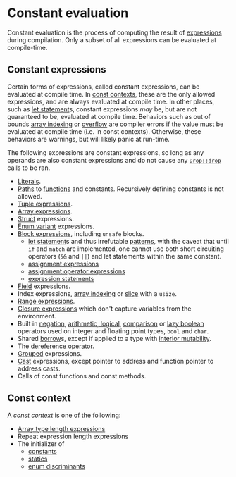 # Constant evaluation

Constant evaluation is the process of computing the result of
[expressions] during compilation. Only a subset of all expressions
can be evaluated at compile-time.

## Constant expressions

Certain forms of expressions, called constant expressions, can be evaluated at
compile time. In [const contexts](#const-context), these are the only allowed
expressions, and are always evaluated at compile time. In other places, such as
[let statement]s, constant expressions *may*
be, but are not guaranteed to be, evaluated at compile time. Behaviors such as
out of bounds [array indexing] or [overflow] are compiler errors if the value
must be evaluated at compile time (i.e. in const contexts). Otherwise, these
behaviors are warnings, but will likely panic at run-time.

The following expressions are constant expressions, so long as any operands are
also constant expressions and do not cause any [`Drop::drop`][destructors] calls
to be ran.

* [Literals].
* [Paths] to [functions](items/functions.html) and constants.
  Recursively defining constants is not allowed.
* [Tuple expressions].
* [Array expressions].
* [Struct] expressions.
* [Enum variant] expressions.
* [Block expressions], including `unsafe` blocks.
    * [let statement]s and thus irrefutable [patterns], with the caveat that until `if` and `match`
    are implemented, one cannot use both short circuiting operators (`&&` and `||`) and let
    statements within the same constant.
    * [assignment expressions](operator-expr.html#assignment-expressions)
    * [assignment operator expressions](operator-expr.html#compound-assignment-expressions)
    * [expression statements](statements.html#expression-statements)
* [Field] expressions.
* Index expressions, [array indexing] or [slice] with a `usize`.
* [Range expressions].
* [Closure expressions] which don't capture variables from the environment.
* Built in [negation], [arithmetic, logical], [comparison] or [lazy boolean]
  operators used on integer and floating point types, `bool` and `char`.
* Shared [borrow]s, except if applied to a type with [interior mutability].
* The [dereference operator].
* [Grouped] expressions.
* [Cast] expressions, except pointer to address and
  function pointer to address casts.
* Calls of const functions and const methods.

## Const context

A _const context_ is one of the following:

* [Array type length expressions]
* Repeat expression length expressions
* The initializer of
  * [constants]
  * [statics]
  * [enum discriminants]

[array type length expressions]: types/array.html
[enum discriminants]: items/enumerations.html#custom-discriminant-values-for-field-less-enumerations
[constants]: items/constant-items.html
[statics]: items/static-items.html
[expressions]: expressions.html
[array indexing]:       expressions/array-expr.html#array-and-slice-indexing-expressions
[overflow]:             expressions/operator-expr.html#overflow
[destructors]:          destructors.html
[literals]:             expressions/literal-expr.html
[paths]:                expressions/path-expr.html
[tuple expressions]:    expressions/tuple-expr.html
[array expressions]:    expressions/array-expr.html
[struct]:               expressions/struct-expr.html
[enum variant]:         expressions/enum-variant-expr.html
[block expressions]:    expressions/block-expr.html
[field]:                expressions/field-expr.html
[array indexing]:       expressions/array-expr.html#array-and-slice-indexing-expressions
[slice]:                types/slice.html
[range expressions]:    expressions/range-expr.html
[closure expressions]:  expressions/closure-expr.html
[negation]:             expressions/operator-expr.html#negation-operators
[arithmetic, logical]:  expressions/operator-expr.html#arithmetic-and-logical-binary-operators
[comparison]:           expressions/operator-expr.html#comparison-operators
[lazy boolean]:         expressions/operator-expr.html#lazy-boolean-operators
[borrow]:               expressions/operator-expr.html#borrow-operators
[interior mutability]:  interior-mutability.html
[dereference operator]: expressions/operator-expr.html#the-dereference-operator
[grouped]:              expressions/grouped-expr.html
[cast]:                 expressions/operator-expr.html#type-cast-expressions
[let statement]: statements.html#let-statements
[patterns]: patterns.html
